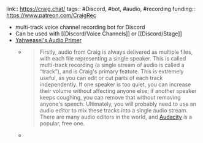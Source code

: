 link:: https://craig.chat/
tags:: #Discord, #bot, #audio, #recording
funding:: https://www.patreon.com/CraigRec

- multi-track voice channel recording bot for Discord
- Can be used with [[Discord/Voice Channels]] or [[Discord/Stage]]
- [Yahweasel's Audio Primer](https://craig.chat/primer/)
	- > Firstly, audio from Craig is always delivered as multiple files, with each file representing a single speaker. This is called multi-track recording (a single stream of audio is called a “track”), and is Craig's primary feature. This is extremely useful, as you can edit or cut parts of each track independently. If one speaker is too quiet, you can increase their volume without affecting anyone else; if another speaker keeps coughing, you can remove that without removing anyone's speech. Ultimately, you will probably need to use an audio editor to mix these tracks into a single audio stream. There are many audio editors in the world, and [Audacity](https://www.audacityteam.org/) is a popular, free one.
	-